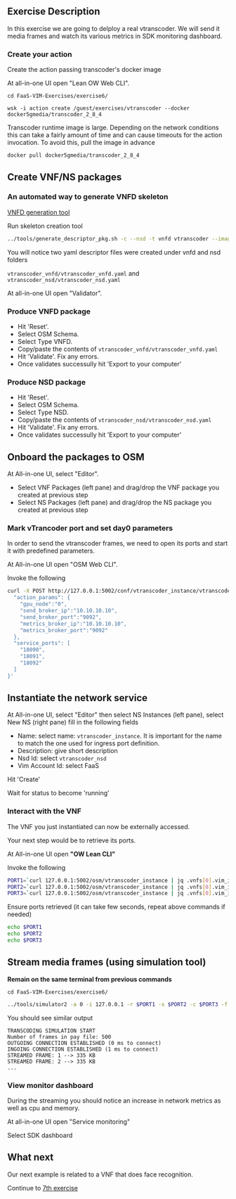 ## Exercise Description

In this exercise we are going to delploy a real vtranscoder. We will send it media frames and watch its various metrics in SDK monitoring dashboard.

### Create your action

Create the action passing transcoder's docker image

At all-in-one UI open "Lean OW Web CLI".

```
cd FaaS-VIM-Exercises/exercise6/
```

```
wsk -i action create /guest/exercises/vtranscoder --docker docker5gmedia/transcoder_2_8_4
```

Transcoder runtime image is large. Depending on the network conditions this can take a fairly amount of time and can cause timeouts for the action invocation. To avoid this, pull the image in advance

```
docker pull docker5gmedia/transcoder_2_8_4
```


## Create VNF/NS packages


### An automated way to generate VNFD skeleton

[VNFD generation tool](https://osm.etsi.org/wikipub/index.php/Creating_your_own_VNF_package)


Run skeleton creation tool


```bash
../tools/generate_descriptor_pkg.sh -c --nsd -t vnfd vtranscoder --image /guest/exercises/vtranscoder
```

You will notice two yaml descriptor files were created under vnfd and nsd folders

`vtranscoder_vnfd/vtranscoder_vnfd.yaml` and `vtranscoder_nsd/vtranscoder_nsd.yaml`


At all-in-one UI open "Validator".

### Produce VNFD package

* Hit 'Reset'.
* Select OSM Schema.
* Select Type VNFD.
* Copy/paste the contents of `vtranscoder_vnfd/vtranscoder_vnfd.yaml`
* Hit 'Validate'. Fix any errors.
* Once validates successully hit 'Export to your computer'


### Produce NSD package

* Hit 'Reset'.
* Select OSM Schema.
* Select Type NSD.
* Copy/paste the contents of `vtranscoder_nsd/vtranscoder_nsd.yaml`
* Hit 'Validate'. Fix any errors.
* Once validates successully hit 'Export to your computer'


## Onboard the packages to OSM

At All-in-one UI, select "Editor".

* Select VNF Packages (left pane) and drag/drop the VNF package you created at previous step
* Select NS  Packages (left pane) and drag/drop the NS package you created at previous step



### Mark vTrancoder port and set day0 parameters

In order to send the vtranscoder frames, we need to open its ports and start it with predefined parameters.

At All-in-one UI open "OSM Web CLI".


Invoke the following

```bash
curl -X POST http://127.0.0.1:5002/conf/vtranscoder_instance/vtranscoder_vnfd/1 -d '{
  "action_params": {
    "gpu_node":"0",
    "send_broker_ip":"10.10.10.10",
    "send_broker_port":"9092",
    "metrics_broker_ip":"10.10.10.10",
    "metrics_broker_port":"9092"
  },
  "service_ports": [
    "18090",
    "18091",
    "18092"
  ]
}'
```

## Instantiate the network service

At All-in-one UI, select "Editor" then select NS Instances (left pane), select New NS (right pane) fill in the following fields

* Name:           select name: `vtranscoder_instance`. It is important for the name to match the one used for ingress port definition.
* Description:    give short description
* Nsd Id:         select `vtranscoder_nsd`
* Vim Account Id: select FaaS

Hit 'Create'

Wait for status to become 'running'


### Interact with the VNF

The VNF you just instantiated can now be externally accessed.

Your next step would be to retrieve its ports.

At All-in-one UI open **"OW Lean CLI"**

Invoke the following

```bash
PORT1=`curl 127.0.0.1:5002/osm/vtranscoder_instance | jq .vnfs[0].vim_info.service.service_ports.\"18090\"`
PORT2=`curl 127.0.0.1:5002/osm/vtranscoder_instance | jq .vnfs[0].vim_info.service.service_ports.\"18091\"`
PORT3=`curl 127.0.0.1:5002/osm/vtranscoder_instance | jq .vnfs[0].vim_info.service.service_ports.\"18092\"`
```

Ensure ports retrieved (it can take few seconds, repeat above commands if needed)

```bash
echo $PORT1
echo $PORT2
echo $PORT3
```

## Stream media frames (using simulation tool)

**Remain on the same terminal from previous commands**

```
cd FaaS-VIM-Exercises/exercise6/
```


```bash
../tools/simulator2 -a 0 -i 127.0.0.1 -r $PORT1 -s $PORT2 -c $PORT3 -f ~/_SpaceWars_Player1_Reconstruction_0.pay -n 500
```

You should see similar output

```
TRANSCODING SIMULATION START
Number of frames in pay file: 500
OUTGOING CONNECTION ESTABLISHED (0 ms to connect)
INGOING CONNECTION ESTABLISHED (1 ms to connect)
STREAMED FRAME: 1 --> 335 KB
STREAMED FRAME: 2 --> 335 KB
...
```

### View monitor dashboard


During the streaming you should notice an increase in network metrics as well as cpu and memory.

At all-in-one UI open "Service monitoring"

Select SDK dashboard

## What next

Our next example is related to a VNF that does face recognition.

Continue to [7th exercise](../exercise7)
